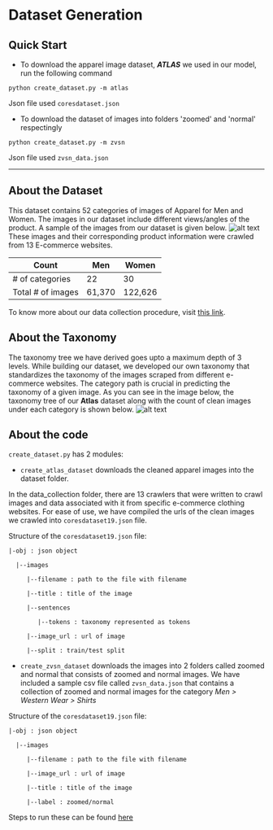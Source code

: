 # Dataset Generation

## Quick Start

- To download the apparel image dataset, **_ATLAS_** we used in our model, run the following command

`python create_dataset.py -m atlas` 

Json file used `coresdataset.json`

- To download the dataset of images into folders 'zoomed' and 'normal' respectingly

`python create_dataset.py -m zvsn` 

Json file used `zvsn_data.json`

*** 

## About the Dataset
This dataset contains 52 categories of images of Apparel for Men and Women. The images in our dataset include different views/angles of the product. A sample of the images from our dataset is given below. 
![alt text](https://github.com/vumaasha/Atlas/blob/master/img/atlas_category_samples.jpg "Sample dataset")
These images and their corresponding product information were crawled from 13 E-commerce websites. 

|     Count              | Men   | Women  |
|-------------------|-------|--------|
| # of categories   | 22    | 30     |
| Total # of images | 61,370 | 122,626 |

To know more about our data collection procedure, visit [this link](https://github.com/vumaasha/Atlas/tree/master/dataset/data_collection).

## About the Taxonomy

The taxonomy tree we have derived goes upto a maximum depth of 3 levels. While building our dataset, we developed our own taxonomy that standardizes the taxonomy of the images scraped from different e-commerce websites. The category path is crucial in predicting the taxonomy of a given image. As you can see in the image below, the taxonomy tree of our **Atlas** dataset along with the count of clean images under each category is shown below.
![alt text](https://github.com/vumaasha/Atlas/blob/master/img/atlas_taxonomy_tree.jpg "Taxonomy")

## About the code
 
`create_dataset.py` has 2 modules:

* `create_atlas_dataset` downloads the cleaned apparel images into the dataset folder. 

In the data_collection folder, there are 13 crawlers that were written to crawl images and data associated with it from specific e-commerce clothing websites. For ease of use, we have compiled the urls of the clean images we crawled into `coresdataset19.json` file. 

Structure of the `coresdataset19.json` file:

    |-obj : json object

      |--images 
  
         |--filename : path to the file with filename

         |--title : title of the image

         |--sentences 
         
            |--tokens : taxonomy represented as tokens

         |--image_url : url of image

         |--split : train/test split



* `create_zvsn_dataset` downloads the images into 2 folders called zoomed and normal that consists of zoomed and normal images. We have included a sample csv file called `zvsn_data.json` that contains a collection of zoomed and normal images for the category *Men > Western Wear > Shirts*

Structure of the `coresdataset19.json` file:

    |-obj : json object

      |--images 
  
         |--filename : path to the file with filename

         |--image_url : url of image

         |--title : title of the image 
         
         |--label : zoomed/normal


Steps to run these can be found [here](#quick-start)

